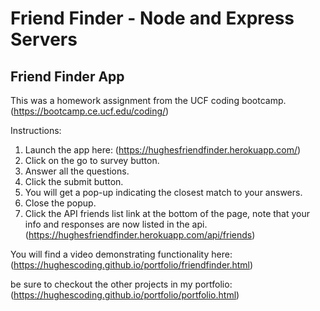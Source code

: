 # Friend Finder - Node and Express Servers

## Friend Finder App

This was a homework assignment from the UCF coding bootcamp. (https://bootcamp.ce.ucf.edu/coding/)

Instructions:

1. Launch the app here: (https://hughesfriendfinder.herokuapp.com/) 
2. Click on the go to survey button.
3. Answer all the questions.
4. Click the submit button.
5. You will get a pop-up indicating the closest match to your answers.
6. Close the popup.
7. Click the API friends list link at the bottom of the page, note that your info and responses are now listed in the api. (https://hughesfriendfinder.herokuapp.com/api/friends)

You will find a video demonstrating functionality here: (https://hughescoding.github.io/portfolio/friendfinder.html)

be sure to checkout the other projects in my portfolio: (https://hughescoding.github.io/portfolio/portfolio.html)


